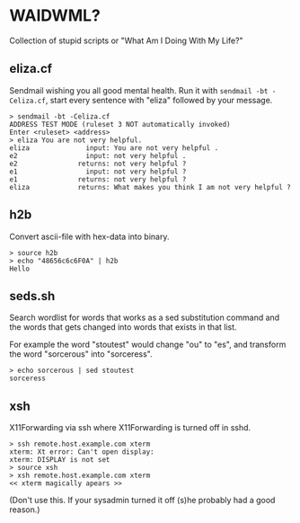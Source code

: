 # WAIDWML?

Collection of stupid scripts or "What Am I Doing With My Life?"

## eliza.cf

Sendmail wishing you all good mental health. Run it with ````sendmail -bt -Celiza.cf````, start every sentence with "eliza" followed by your message. 

````
> sendmail -bt -Celiza.cf
ADDRESS TEST MODE (ruleset 3 NOT automatically invoked)
Enter <ruleset> <address>
> eliza You are not very helpful.
eliza              input: You are not very helpful .
e2                 input: not very helpful .
e2               returns: not very helpful ?
e1                 input: not very helpful ?
e1               returns: not very helpful ?
eliza            returns: What makes you think I am not very helpful ?
````

## h2b

Convert ascii-file with hex-data into binary.

````
> source h2b
> echo "48656c6c6F0A" | h2b
Hello
````

## seds.sh 

Search wordlist for words that works as a sed substitution command and the words that gets
changed into words that exists in that list.

For example the word "stoutest" would change "ou" to "es", and transform the word "sorcerous" into "sorceress".

````
> echo sorcerous | sed stoutest
sorceress
````
## xsh

X11Forwarding via ssh where X11Forwarding is turned off in sshd.

````
> ssh remote.host.example.com xterm
xterm: Xt error: Can't open display: 
xterm: DISPLAY is not set
> source xsh
> xsh remote.host.example.com xterm
<< xterm magically apears >>
````
(Don't use this. If your sysadmin turned it off (s)he probably had a good reason.)
